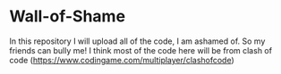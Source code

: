 # Wall-of-Shame
In this repository I will upload all of the code, I am ashamed of. So my friends can bully me!
I think most of the code here will be from clash of code
 (https://www.codingame.com/multiplayer/clashofcode)
